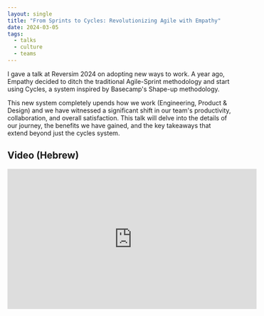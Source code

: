 ```yaml
---
layout: single
title: "From Sprints to Cycles: Revolutionizing Agile with Empathy"
date: 2024-03-05
tags: 
  - talks
  - culture
  - teams
---
```


I gave a talk at Reversim 2024 on adopting new ways to work.
A year ago, Empathy decided to ditch the traditional Agile-Sprint methodology and start using Cycles, a system inspired by Basecamp's Shape-up methodology.

<!--more-->

This new system completely upends how we work (Engineering, Product & Design) and we have witnessed a significant shift in our team's productivity, collaboration, and overall satisfaction. This talk will delve into the details of our journey, the benefits we have gained, and the key takeaways that extend beyond just the cycles system.

## Video (Hebrew)  

<iframe width="560" height="315" src="https://www.youtube-nocookie.com/embed/AupRgDNGavw" frameborder="0" allow="accelerometer; autoplay; encrypted-media; gyroscope; picture-in-picture" allowfullscreen></iframe>
